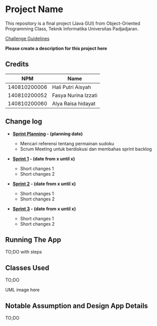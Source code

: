 # Project Name

This repository is a final project (Java GUI) from Object-Oriented Programming Class, Teknik Informatika Universitas Padjadjaran. 

[Challenge Guidelines](challenge-guideline.md)

**Please create a description for this project here**

## Credits
| NPM           | Name        |
| ------------- |---------------------|
| 140810200006  | Hali Putri Aisyah   |
| 140810200052  | Fasya Nurina Izzati |
| 140810200060  | Alya Raisa hidayat  |

## Change log
- **[Sprint Planning](changelog/sprint-planning.md) - (planning date)** 
  -   Mencari referensi tentang permainan sudoku
  -   Scrum Meeting untuk berdiskusi dan membahas sprint backlog
 
- **[Sprint 1](changelog/sprint-1.md) - (date from x until x)** 
   - Short changes 1
   - Short changes 2

- **[Sprint 2](changelog/sprint-2.md) - (date from x until x)** 
   - Short changes 1
   - Short changes 2
   
- **[Sprint 3](changelog/sprint-3.md) - (date from x until x)** 
   - Short changes 1
   - Short changes 2

## Running The App

TO;DO with steps

## Classes Used

TO;DO

UML image here

## Notable Assumption and Design App Details

TO;DO

